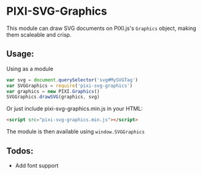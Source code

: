 PIXI-SVG-Graphics
====================

This module can draw SVG documents on PIXI.js's `Graphics` object, making them scaleable and crisp.

Usage:
------

Using as a module

```js
var svg = document.querySelector('svg#MySVGTag')
var SVGGraphics = require('pixi-svg-graphics')
var graphics = new PIXI.Graphics()
SVGGraphics.drawSVG(graphics, svg)
```

Or just include pixi-svg-graphics.min.js in your HTML:

```html
<script src="pixi-svg-graphics.min.js"></script>
```

The module is then available using `window.SVGGraphics`

Todos:
------

* Add font support
